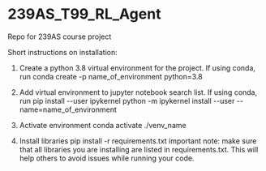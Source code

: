 # 239AS_T99_RL_Agent
Repo for 239AS course project

Short instructions on installation:

1. Create a python 3.8 virtual environment for the project. If using conda, run
	conda create -p name_of_environment python=3.8

2. Add virtual environment to jupyter notebook search list. If using conda, run
	pip install --user ipykernel
	python -m ipykernel install --user --name=name_of_environment

3. Activate environment
	conda activate ./venv_name

4. Install libraries
	pip install -r requirements.txt
   important note: make sure that all libraries you are installing are listed in requirements.txt. This will help others to avoid issues while running your code.
